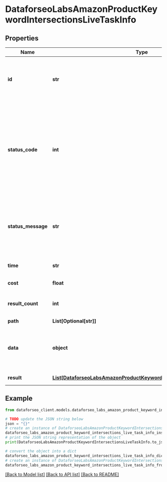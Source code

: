 # DataforseoLabsAmazonProductKeywordIntersectionsLiveTaskInfo


## Properties

Name | Type | Description | Notes
------------ | ------------- | ------------- | -------------
**id** | **str** | task identifier unique task identifier in our system in the UUID format | [optional] 
**status_code** | **int** | status code of the task generated by DataForSEO, can be within the following range: 10000-60000 you can find the full list of the response codes here | [optional] 
**status_message** | **str** | informational message of the task you can find the full list of general informational messages here | [optional] 
**time** | **str** | execution time, seconds | [optional] 
**cost** | **float** | total tasks cost, USD | [optional] 
**result_count** | **int** | number of elements in the result array | [optional] 
**path** | **List[Optional[str]]** | URL path | [optional] 
**data** | **object** | contains the same parameters that you specified in the POST request | [optional] 
**result** | [**List[DataforseoLabsAmazonProductKeywordIntersectionsLiveResultInfo]**](DataforseoLabsAmazonProductKeywordIntersectionsLiveResultInfo.md) | array of results | [optional] 

## Example

```python
from dataforseo_client.models.dataforseo_labs_amazon_product_keyword_intersections_live_task_info import DataforseoLabsAmazonProductKeywordIntersectionsLiveTaskInfo

# TODO update the JSON string below
json = "{}"
# create an instance of DataforseoLabsAmazonProductKeywordIntersectionsLiveTaskInfo from a JSON string
dataforseo_labs_amazon_product_keyword_intersections_live_task_info_instance = DataforseoLabsAmazonProductKeywordIntersectionsLiveTaskInfo.from_json(json)
# print the JSON string representation of the object
print(DataforseoLabsAmazonProductKeywordIntersectionsLiveTaskInfo.to_json())

# convert the object into a dict
dataforseo_labs_amazon_product_keyword_intersections_live_task_info_dict = dataforseo_labs_amazon_product_keyword_intersections_live_task_info_instance.to_dict()
# create an instance of DataforseoLabsAmazonProductKeywordIntersectionsLiveTaskInfo from a dict
dataforseo_labs_amazon_product_keyword_intersections_live_task_info_from_dict = DataforseoLabsAmazonProductKeywordIntersectionsLiveTaskInfo.from_dict(dataforseo_labs_amazon_product_keyword_intersections_live_task_info_dict)
```
[[Back to Model list]](../README.md#documentation-for-models) [[Back to API list]](../README.md#documentation-for-api-endpoints) [[Back to README]](../README.md)


